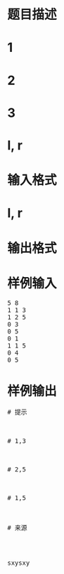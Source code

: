 

# 题目描述



# 1



# 2



# 3



# l, r



# 输入格式



# l, r



# 输出格式



# 样例输入


<pre>5 8
1 1 3
1 2 5
0 3
0 5
0 1
1 1 5
0 4
0 5 <span style="font-family:monospace;"></span> </pre>

# 样例输出


<pre>
# 提示



# 1,3



# 2,5



# 1,5



# 来源


<p>
sxysxy
</p>
